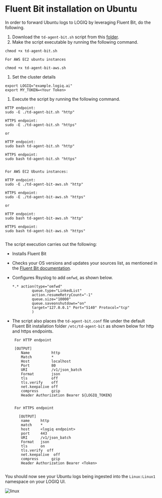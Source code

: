 # Fluent Bit installation on Ubuntu

In order to forward Ubuntu logs to LOGIQ by leveraging Fluent Bit, do the following.

1. Download the `td-agent-bit.sh` script from this [folder](https://github.com/logiqai/logiq-installation/tree/main/fluent-bit/linux/ubuntu).
2. Make the script executable by running the following command.

```
chmod +x td-agent-bit.sh

For AWS EC2 ubuntu instances

chmod +x td-agent-bit-aws.sh
```

1. Set the cluster details

```
export LOGIQ="example.logiq.ai"
export MY_TOKEN=<Your Token>
```

1. Execute the script by running the following command.

```
HTTP endpoint:
sudo -E ./td-agent-bit.sh "http"

HTTPS endpoint:
sudo -E ./td-agent-bit.sh "https"

or

HTTP endpoint:
sudo bash td-agent-bit.sh "http"

HTTPS endpoint:
sudo bash td-agent-bit.sh "https"


For AWS EC2 Ubuntu instances:

HTTP endpoint:
sudo -E ./td-agent-bit-aws.sh "http"

HTTPS endpoint:
sudo -E ./td-agent-bit-aws.sh "https"

or

HTTP endpoint:
sudo bash td-agent-bit-aws.sh "http"

HTTPS endpoint:
sudo bash td-agent-bit-aws.sh "https"


```

The script execution carries out the following:

* Installs Fluent Bit
* Checks your OS versions and updates your sources list, as mentioned in the [Fluent Bit documentation](https://docs.fluentbit.io/manual/installation/linux/ubuntu#update-your-sources-lists).
*   Configures Rsyslog to add `omfwd`, as shown below.

    ```
    *.* action(type="omfwd"
             queue.type="LinkedList"
             action.resumeRetryCount="-1"
             queue.size="10000"
             queue.saveonshutdown="on"
             target="127.0.0.1" Port="5140" Protocol="tcp"
             )
    ```
*   The script also places the `td-agent-bit.conf` file under the default Fluent Bit installation folder `/etc/td-agent-bit` as shown below for http and https endpoints.

    ```
     For HTTP endpoint
     
     [OUTPUT]
        Name          http
        Match         *
        Host          localhost
        Port          80
        URI           /v1/json_batch
        Format        json
        tls           off
        tls.verify    off
        net.keepalive off
        compress      gzip
        Header Authorization Bearer ${LOGIQ_TOKEN}
     

     For HTTPS endpoint
     
       [OUTPUT]
        name     http
        match    *
        host     <logiq endpoint>
        port     443 
        URI      /v1/json_batch
        Format   json
        tls      on
        tls.verify  off
        net.keepalive  off
        compress      gzip
        Header Authorization Bearer <Token>  
     
    ```

You should now see your Ubuntu logs being ingested into the `Linux:Linux1` namespace on your LOGIQ UI.

![linux](https://user-images.githubusercontent.com/67860971/133257871-58663332-995c-4849-9638-8fe96826296a.png)

